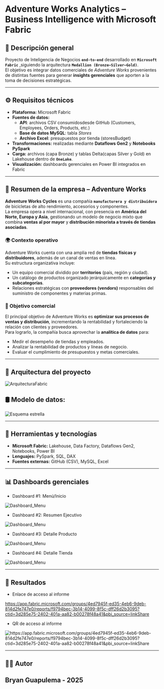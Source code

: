 # Adventure Works Analytics – Business Intelligence with Microsoft Fabric

## 📘 Descripción general
Proyecto de Inteligencia de Negocios **`end-to-end`** desarrollado en **`Microsoft Fabric`** ,siguiendo la arquitectura **`Medallion (Bronze–Silver–Gold)`**.  
El objetivo es integrar datos comerciales de *Adventure Works* provenientes de distintas fuentes para generar **insights gerenciales** que aporten a la toma de decisiones estratégicas.

---

## ⚙️ Requisitos técnicos
- **Plataforma:** Microsoft Fabric  
- **Fuentes de datos:**
  - **API**: archivos CSV consumidosdesde GitHub (Customers, Employees, Orders, Products, etc.)  
  - **Base de datos MySQL**: tabla *Stores*
  - **Archivo Excel**: presupuestos por tienda (storesBudget)
- **Transformaciones:** realizadas mediante **Dataflows Gen2** y **Notebooks PySpark**  
- **Carga:** archivos (capa Bronze) y tablas Delta(capas Silver y Gold) en Lakehouse dentro de **`OneLake`**. 
- **Visualización:** dashboards gerenciales en Power BI integrados en Fabric  

---

## 🏢 Resumen de la empresa – Adventure Works

**Adventure Works Cycles** es una compañía **`manufacturera y distribuidora`** de bicicletas de alto rendimiento, accesorios y componentes.  
La empresa opera a nivel internacional, con presencia en **América del Norte, Europa y Asia**, gestionando un modelo de negocio mixto que combina **ventas al por mayor** y **distribución minorista a través de tiendas asociadas**.

### 🌍 Contexto operativo
Adventure Works cuenta con una amplia red de **tiendas físicas y distribuidores**, además de un canal de ventas en línea.  
Su estructura organizativa incluye:
- Un equipo comercial dividido por **territorios** (país, región y ciudad).  
- Un catálogo de productos organizado jerárquicamente en **categorías y subcategorías**.  
- Relaciones estratégicas con **proveedores (vendors)** responsables del suministro de componentes y materias primas.  

### 💼 Objetivo comercial
El principal objetivo de Adventure Works es **optimizar sus procesos de ventas y distribución**, incrementando la rentabilidad y fortaleciendo la relación con clientes y proveedores.  
Para lograrlo, la compañía busca aprovechar la **analítica de datos** para:
- Medir el desempeño de tiendas y empleados.  
- Analizar la rentabilidad de productos y líneas de negocio.  
- Evaluar el cumplimiento de presupuestos y metas comerciales.  


---
## 🧱 Arquitectura del proyecto
<img src="ArquitecturaFabric.png" alt="ArquitecturaFabric">


## 🛢️ Modelo de datos:
<img src="esquemaestrella_ms_simplified.png" alt="Esquema estrella">

---


## 🧠 Herramientas y tecnologías
- **Microsoft Fabric:** Lakehouse, Data Factory, Dataflows Gen2, Notebooks, Power BI  
- **Lenguajes:** PySpark, SQL, DAX  
- **Fuentes externas:** GitHub (CSV), MySQL, Excel  

---

## 📊 Dashboards gerenciales

- Dashboard #1: Menú/Inicio

<img src="Dashboard_Menu.PNG" alt="Dashboard_Menu">

- Dashboard #2: Resumen Ejecutivo

<img src="Dashboard_ResumenEjecutivo.PNG" alt="Dashboard_Menu">

- Dashboard #3: Detalle Producto

<img src="Dashboard_Productos.PNG" alt="Dashboard_Menu">

- Dashboard #4: Detalle Tienda

<img src="Dashboard_Tiendas.PNG" alt="Dashboard_Menu">

---
## 🏁 Resultados

- Enlace de acceso al informe

<a href='https://app.fabric.microsoft.com/groups/4ed7945f-ed35-4eb6-9deb-814d2fe747e0/reports/f9794bec-3b14-4099-8f5c-dff26d2b3095?ctid=3d285e75-2402-401a-aa82-b00278f48a41&pbi_source=linkShare'>
https://app.fabric.microsoft.com/groups/4ed7945f-ed35-4eb6-9deb-814d2fe747e0/reports/f9794bec-3b14-4099-8f5c-dff26d2b3095?ctid=3d285e75-2402-401a-aa82-b00278f48a41&pbi_source=linkShare
</a>

- QR de acceso al informe

<img src="QR_BG_AdventureWorks_Report.jpg" alt="https://app.fabric.microsoft.com/groups/4ed7945f-ed35-4eb6-9deb-814d2fe747e0/reports/f9794bec-3b14-4099-8f5c-dff26d2b3095?ctid=3d285e75-2402-401a-aa82-b00278f48a41&pbi_source=linkShare
">

---

## 👨‍💻 Autor
**Bryan Guapulema - 2025**  
---